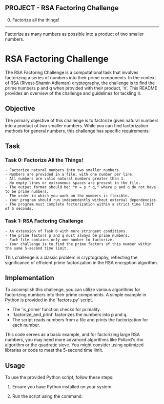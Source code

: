 PROJECT - RSA Factoring Challenge
---------------------------------

0. Factorize all the things!
----------------------------
Factorize as many numbers as possible into a product of two smaller numbers.


# RSA Factoring Challenge

The RSA Factoring Challenge is a computational task that involves factorizing a series of numbers into their prime components. In the context of RSA (Rivest-Shamir-Adleman) cryptography, the challenge is to find the prime numbers p and q when provided with their product, 'n'. This README provides an overview of the challenge and guidelines for tackling it.

## Objective

The primary objective of this challenge is to factorize given natural numbers into a product of two smaller numbers. While you can find factorization methods for general numbers, this challenge has specific requirements:

## Task

### Task 0: Factorize All the Things!
    - Factorize natural numbers into two smaller numbers.
    - Numbers are provided in a file, with one number per line.
    - All numbers are valid natural numbers greater than 1.
    - No empty lines or extraneous spaces are present in the file.
    - The output format should be: "n = p * q," where p and q do not have to be prime numbers.
    - The order in which you work on the numbers is flexible.
    - Your program should run independently without external dependencies.
    - The program must complete factorization within a strict time limit of 5 seconds.

### Task 1: RSA Factoring Challenge
    - An extension of Task 0 with more stringent conditions.
    - The prime factors p and q must always be prime numbers.
    - Each file contains only one number to factorize.
    - Your challenge is to find the prime factors of this number within the same 5-second time limit.

This challenge is a classic problem in cryptography, reflecting the significance of efficient prime factorization in the RSA encryption algorithm.

## Implementation

To accomplish this challenge, you can utilize various algorithms for factorizing numbers into their prime components. A simple example in Python is provided in the 'factors.py' script.

- The 'is_prime' function checks for primality.
- 'factorize_and_print' factorizes the numbers into p and q.
- The script reads numbers from a file and prints the factorization for each number.

This code serves as a basic example, and for factorizing large RSA numbers, you may need more advanced algorithms like Pollard's rho algorithm or the quadratic sieve. You might consider using optimized libraries or code to meet the 5-second time limit.

## Usage

To use the provided Python script, follow these steps:

1. Ensure you have Python installed on your system.

2. Run the script using the command:
